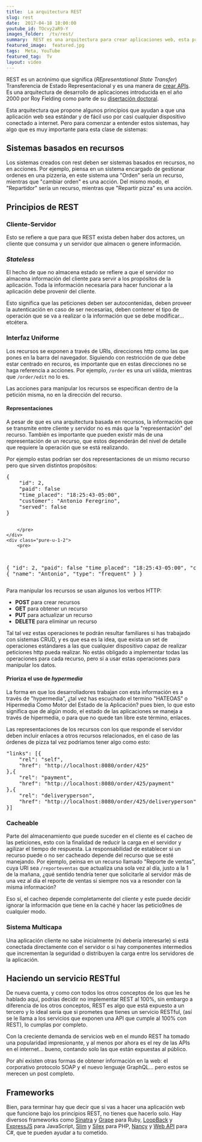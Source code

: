 ```yaml
---
title:  La arquitectura REST
slug: rest
date:  2017-04-18 18:00:00
youtube_id: TOcvy2aR9-Y
images_folder:  /tv/rest/
summary:  REST es una arquitectura para crear aplicaciones web, esta propone cinco principios que hacen que una aplicación sea fácil de usar y que tenga un alto grado de compatibilidad con otros sistemas.
featured_image:  featured.jpg
tags:  Meta, YouTube
featured_tag:  Tv
layout: video
---
```


REST es un acrónimo que significa (*REpresentational State Transfer*) Transferencia de Estado Representacional y es una manera de <a href="..\apis" target="_blank">crear APIs</a>. Es una arquitectura de desarrollo de aplicaciones introducida en el año 2000 por Roy Fielding como parte de su <a href="https://www.ics.uci.edu/~fielding/pubs/dissertation/fielding_dissertation_2up.pdf" target="_blank">disertación doctoral</a>.

Esta arquitectura que propone algunos principios que ayudan a que una aplicación web sea estándar y de fácil uso por casi cualquier dispositivo conectado a internet. Pero para comenzar a entender estos sistemas, hay algo que es muy importante para esta clase de sistemas: 

## Sistemas basados en recursos 
Los sistemas creados con rest deben ser sistemas basados en recursos, no en acciones. Por ejemplo, piensa en un sistema encargado de gestionar ordenes en una pizzería, en este sistema una "Orden" sería un recurso, mientras que "cambiar orden" es una acción. Del mismo modo, el "Repartidor" sería un recurso, mientras que "Repartir pizza" es una acción.  

## Principios de REST  

### Cliente-Servidor 
Esto se refiere a que para que REST exista deben haber dos actores, un cliente que consuma y un servidor que almacen o genere información. 

### *Stateless*
El hecho de que no almacena estado se refiere a que el servidor no almacena información del cliente para servir a los propósitos de la aplicación. Toda la información necesaria para hacer funcionar a la aplicación debe provenir del cliente. 

Esto significa que las peticiones deben ser autocontenidas, deben proveer la autenticación en caso de ser necesarias, deben contener el tipo de operación que se va a realizar o la información que se debe modificar… etcétera.

### Interfaz Uniforme  
Los recursos se exponen a través de URIs, direcciones http como las que pones en la barra del navegador. Siguiendo con restricción de que debe estar centrado en recuros, es importante que en estas direcciones no se haga referencia a acciones. Por ejemplo, `/order` es una uri válida, mientras que `/order/edit` no lo es.   

Las acciones para manipular los recursos se especifican dentro de la petición misma, no en la dirección del recurso.

#### Representaciones 
A pesar de que es una arquitectura basada en recursos, la información que se transmite entre cliente y servidor no es más que la "representación" del recurso. También es importante que pueden existir más de una representación de un recurso, que estos dependerán del nivel de detalle que requiere la operación que se está realizando. 

Por ejemplo estas podrían ser dos representaciones de un mismo recurso pero que sirven distintos propósitos:  

<div class="pure-g">
    <div class="pure-u-1-2">
        <pre>
{
	"id": 2,
	"paid": false
	"time_placed": "18:25:43-05:00",
	"customer": "Antonio Feregrino",
    "served": false
}  
  

        </pre>
	</div>
    <div class="pure-u-1-2">
        <pre>
{
	"id": 2,
	"paid": false
	"time_placed": "18:25:43-05:00",
	"customer": {
		"name": "Antonio",
		"type": "frequent"
	}
}
        </pre>
	</div>
</div>

Para manipular los recursos se usan algunos los verbos HTTP:   

 - **POST** para crear recursos
 - **GET** para obtener un recurso
 - **PUT** para actualizar un recurso
 - **DELETE** para eliminar un recurso  

Tal tal vez estas operaciones te podrán resultar familiares si has trabajado con sistemas CRUD, y es que esa es la idea, que exista un set de operaciones estándares a las que cualquier dispositivo capaz de realizar peticiones http pueda realizar. No estás obligado a implementar todas las operaciones para cada recurso, pero si a usar estas operaciones para manipular los datos.

#### Prioriza el uso de *hypermedia*  
La forma en que los desarrolladores trabajan con esta información es a través de "hypermedia", ¿tal vez has escuchado el termino "HATEOAS" o Hipermedia Como Motor del Estado de la Aplicación? pues bien, lo que esto significa que de algún modo, el estado de las aplicaciones se maneja a través de hipermedia, o para que no quede tan libre este término, enlaces.

Las representaciones de los recursos con los que responde el servidor deben incluir enlaces a otros recursos relacionados, en el caso de las órdenes de pizza tal vez podríamos tener algo como esto:  

<pre>
"links": [{
    "rel": "self",
    "href": "http://localhost:8080/order/425"
},{
    "rel": "payment",
    "href": "http://localhost:8080/order/425/payment"
},{
    "rel": "deliveryperson",
    "href": "http://localhost:8080/order/425/deliveryperson"
}]
</pre>

### Cacheable  
Parte del almacenamiento que puede suceder en el cliente es el cacheo de las peticiones, esto con la finalidad de reducir la carga en el servidor y agilizar el tiempo de respuesta. La responsabilidad de establecer si un recurso puede o no ser cacheado depende del recurso que se esté manejando. Por ejemplo, peinsa en un recurso llamado "Reporte de ventas", cuya URI sea `/reporteventas` que actualiza una sola vez al día, justo a la 1 de la mañana, ¿qué sentido tendría tener que solicitarle al servidor más de una vez al día el reporte de ventas si siempre nos va a resonder con la misma información?  

Eso sí, el cacheo depende completamente del cliente y este puede decidir ignorar la información que tiene en la caché y hacer las peticio9nes de cualquier modo.  

### Sistema Multicapa  
Una aplicación cliente no sabe inicialmente (ni debería interesarle) si está conectada directamente con el servidor o si hay componentes intermedios que incrementan la seguridad o distribuyen la carga entre los servidores de la aplicación.

## Haciendo un servicio RESTful 
De nueva cuenta, y como con todos los otros conceptos de los que les he hablado aquí, podrías decidir no implementar REST al 100%, sin embargo a diferencia de los otros conceptos, REST es algo que está expuesto a un tercero y lo ideal sería que si prometes que tienes un servicio RESTful, (así se le llama a los servicios que exponen una API que cumple al 100% con REST), lo cumplas por completo.  

Con la creciente demanda de servicios web en el mundo REST ha tomado una popularidad impresionante, y al menos por ahora es el rey de las APIs en el internet... bueno, contando solo las que están expuestas al público. 

Por ahí existen otras formas de obtener información en la web: el corporativo protocolo SOAP y el nuevo lenguaje GraphQL... pero estos se merecen un post completo.  

## Frameworks  
Bien, para terminar hay que decir que si vas a hacer una aplicación web que funcione bajo los principios REST, no tienes que hacerlo solo. Hay diversos frameworks como <a href="http://www.sinatrarb.com/" target="_blank">Sinatra</a> y <a href="https://github.com/ruby-grape/grape" target="_blank">Grape</a> para Ruby, <a href="https://loopback.io/" target="_blank">LoopBack</a> y <a href="http://expressjs.com/" target="_blank">ExpressJS</a> para JavaScript, <a href="https://www.slimframework.com/" target="_blank">Slim</a> y <a href="https://silex.sensiolabs.org/" target="_blank">Silex</a> para PHP, <a href="http://nancyfx.org/" target="_blank">Nancy</a> y <a href="https://docs.microsoft.com/en-us/aspnet/web-api/overview/getting-started-with-aspnet-web-api/tutorial-your-first-web-api" target="_blank">Web API</a> para C#, que te pueden ayudar a tu cometido. 
